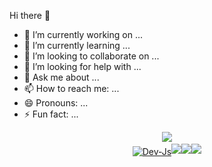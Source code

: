 Hi there 👋

- 🔭 I’m currently working on ...
- 🌱 I’m currently learning ...
- 👯 I’m looking to collaborate on ...
- 🤔 I’m looking for help with ...
- 💬 Ask me about ...
- 📫 How to reach me: ...
- 😄 Pronouns: ...
- ⚡ Fun fact: ...

<div align="center">
  <a href="https://github.com/JnzIH">
  <img height="180em" src="https://github-readme-stats.vercel.app/api?username=JnzIH&show_icons=true&theme=dracula&include_all_commits
<img height="180em" src="https://github-readme-stats.vercel.app/api/top-langs/?username=JnzIH&layout=compact&langs_count=7&theme=dra
</div>

<div style="display: inline_block"><br>
  <img align="center" alt="Dev-Js" height="30" width="40" src="https://raw.githubusercontent.com/devicons/devicon/master/icons/javascript/ja
  <img align="center" alt="Dev-Ts" height="30" width="40" src="https://raw.githubusercontent.com/devicons/devicon/master/icons/typescript/ty
  <img align="center" alt="Dev-React" height="30" width="40" src="https://raw.githubusercontent.com/devicons/devicon/master/icons/react/reac
  <img align="center" alt="Dev-HTML" height="30" width="40" src="https://raw.githubusercontent.com/devicons/devicon/master/icons/html5/html5
  <img align="center" alt="Dev-CSS" height="30" width="40" src="https://raw.githubusercontent.com/devicons/devicon/master/icons/css3/css3-o
</div>

##

<div>
  <a href="https://www.youtube.com/channel/UC44Y7HUcjOu200dbBYjSjjQ" target="_blank"><img src="https://img.shields.io/badge/YouTube-FF0000?s
  <a href="AQUI VAI O LINK DO INSTAGRAM" target="_blank"><img src="https://img.shields.io/badge/-Instagram-%23E4405F?style=for-the-badge&log
  <a href = "mailto:devbatistacontato@gmail.com"><img src="https://img.shields.io/badge/-Gmail-%23333?style=for-the-badge&logo=gmail&logoCo
  <a href="AQUI VAI O LINK DO LINKEDIM" target="_blank"><img src="https://img.shields.io/badge/-LinkedIn-%230077B5?style=for-the-badge&logo=
![Snake animation](https://github.com/DevBatista1/DevBatista1/blob/output/github-contribution-grid-snake.svg)
</div>
